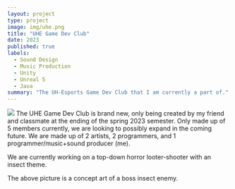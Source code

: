 ```yaml
---
layout: project
type: project
image: img/uhe.png
title: "UHE Game Dev Club"
date: 2023
published: true
labels:
  - Sound Design
  - Music Production
  - Unity
  - Unreal 5
  - Java
summary: "The UH-Esports Game Dev Club that I am currently a part of."
---
```

<img class="img-fluid" src="../img/Untitled_artwork.png">
The UHE Game Dev Club is brand new, only being created by my friend and classmate at the ending of the spring 2023 semester. Only made up of 5 members currently, we are looking to possibly expand in the coming future. We are made up of 2 artists, 2 programmers, and 1 programmer/music+sound producer (me).

We are currently working on a top-down horror looter-shooter with an insect theme.

The above picture is a concept art of a boss insect enemy.
